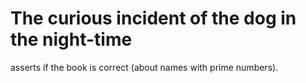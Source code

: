 The curious incident of the dog in the night-time
===

asserts if the book is correct (about names with prime numbers). 
